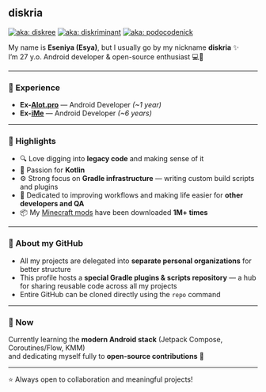 ## diskria

[![aka: diskree](https://img.shields.io/badge/🌀_aka-diskree-blue)](#)
[![aka: diskriminant](https://img.shields.io/badge/∑_aka-diskriminant-purple)](#)
[![aka: podocodenick](https://img.shields.io/badge/👾_aka-podocodenick-green)](#)

My name is **Eseniya (Esya)**, but I usually go by my nickname **diskria** ✨  
I’m 27 y.o. Android developer & open-source enthusiast 💻🌿  

---

### 💼 Experience
- **Ex-[Alot.pro](https://alot.pro/)** — Android Developer *(~1 year)*
- **Ex-[iMe](https://imem.app)** — Android Developer *(~6 years)*

---

### 🚀 Highlights
- 🔍 Love digging into **legacy code** and making sense of it  
- 💜 Passion for **Kotlin**  
- ⚙️ Strong focus on **Gradle infrastructure** — writing custom build scripts and plugins  
- 🤝 Dedicated to improving workflows and making life easier for **other developers and QA**  
- 📦 My [Minecraft mods](https://modrinth.com/user/diskria/mods) have been downloaded **1M+ times**  

---

### 📂 About my GitHub
- All my projects are delegated into **separate personal organizations** for better structure  
- This profile hosts a **special Gradle plugins & scripts repository** — a hub for sharing reusable code across all my projects  
- Entire GitHub can be cloned directly using the `repo` command  

---

### 🌱 Now
Currently learning the **modern Android stack** (Jetpack Compose, Coroutines/Flow, KMM)  
and dedicating myself fully to **open-source contributions** 🌟  

---

⭐ Always open to collaboration and meaningful projects!  

